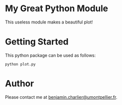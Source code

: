 My Great Python Module
======================

This useless module makes a beautiful plot!

# Getting Started

This python package can be used as follows:
```
python plot.py
```


# Author

Please contact me at benjamin.charlier@umontpellier.fr. 
